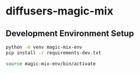 # diffusers-magic-mix

## Development Environment Setup

```bash
python -m venv magic-mix-env
pip install -r requirements-dev.txt
```

```bash
source magic-mix-env/bin/activate
```